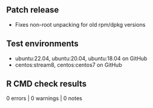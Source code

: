 ## Patch release
- Fixes non-root unpacking for old rpm/dpkg versions

## Test environments
- ubuntu:22.04, ubuntu:20.04, ubuntu:18.04 on GitHub
- centos:stream8, centos:centos7 on GitHub

## R CMD check results
0 errors | 0 warnings | 0 notes
